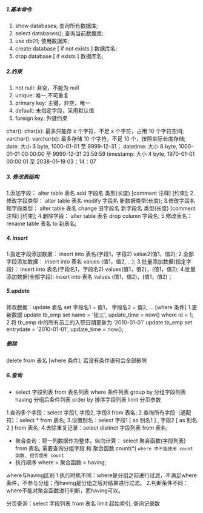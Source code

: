 ##### 1.基本命令
1. show databases; 查询所有数据库;
2. select databases(); 查询当前数据库;
3. use db01; 使用数据库;
4. create database [ if not exists ] 数据库名;
5. drop database [ if exists ] 数据库名;

##### 2.约束
1. not null: 非空，不能为 null
2. unique: 唯一,不可重复
3. primary key: 主键，非空，唯一
4. default: 未指定字段，采用默认值
5. foreign key: 外键约束

char(): char(x): 最多只能存 x 个字符，不足 x 个字符，占用 10 个字符空间;
varchar(): varchar(x): 最多存储 10 个字符，不足 10 个，按照实际长度存储; 
date: 大小 3 byte, 1000-01-01 至 9999-12-31；
datetime: 大小 8 byte, 1000-01-01 00:00:00 至 9999-12-31 23:59:59
timestamp: 大小 4 byte, 1970-01-01 00:00:01 至 2038-01-19 03：14：07

##### 3. 修改表结构
1.添加字段： alter table 表名 add 字段名 类型(长度) [comment 注释] [约束];
2.修改字段类型： alter table 表名 modify 字段名 新数据类型(长度);
3.修改字段名和字段类型： alter table 表名 change 旧字段名 新字段名 类型(长度) [comment 注释] [约束];
4.删除字段： alter table 表名 drop column 字段名;
5.修改表名： rename table 表名 to 新表名;

##### 4. insert
1.指定字段添加数据： insert into 表名(字段1，字段2) value2(值1，值2);
2.全部字段添加数据： insert into 表名 values (值1，值2, ...);
3.批量添加数据(指定字段)： insert into 表名(字段名1，字段名2) values(值1，值2)，(值1，值2);
4.批量添加数据(全部字段): insert into 表名 values (值1，值2)，(值1，值2)；

##### 5.update
修改数据：update 表名 set 字段名1 = 值1， 字段名2 = 值2, ... [where 条件]
1.更新数据
update tb_emp set name = '张三', update_time = now() where id = 1;
2.将 tb_emp 中的所有员工的入职日期更新为 ‘2010-01-01’
update tb_emp set entrydate = '2010-01-01', update_time = now();

##### 删除
delete from 表名 [where 条件]; 若没有条件语句会全部删除

##### 6.查询
* select 字段列表 from 表名列表 where 条件列表 group by 分组字段列表 having 分组后条件列表 order by 排序字段列表 limit 分页参数

1.查询多个字段：select  字段1, 字段2, 字段3  from   表名;
2.查询所有字段（通配符）：select  *  from   表名;
3.设置别名：select  字段1  [ as  别名1 ] , 字段2  [ as  别名2 ]   from   表名;
4.去除重复记录：select  distinct  字段列表  from   表名;

* 聚合查询：将一列数据作为整体，纵向计算： select 聚合函数(字段列表) from 表名;
需要查询分组字段 和 聚合函数 count(*)
```where 中不能使用 count 函数, 但可使用 count```
* 执行顺序 where > 聚合函数 > having;

where与having区别
1.执行时机不同：where是分组之前进行过滤，不满足where条件，不参与分组；而having是分组之后对结果进行过滤。
2.判断条件不同：where不能对聚合函数进行判断，而having可以。


分页查询：select  字段列表  from   表名  limit  起始索引, 查询记录数

